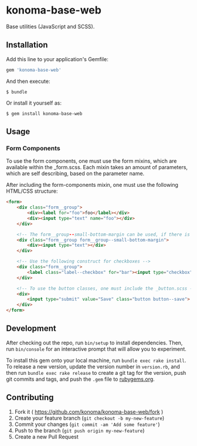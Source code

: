 # konoma-base-web

Base utilities (JavaScript and SCSS).

## Installation

Add this line to your application's Gemfile:

```ruby
gem 'konoma-base-web'
```

And then execute:

    $ bundle

Or install it yourself as:

    $ gem install konoma-base-web

## Usage

### Form Components

To use the form components, one must use the form mixins, which are available within the _form.scss. Each mixin takes an amount of parameters, which are self describing, based
on the parameter name.

After including the form-components mixin, one must use the following HTML/CSS structure:

```html
<form>
    <div class="form__group">
        <div><label for="foo">foo</label></div>
        <div><input type="text" name="foo"></div>
    </div>

    <!-- The form__group--small-bottom-margin can be used, if there is no label between the previous input and this one -->
    <div class="form__group form__group--small-bottom-margin">
        <div><input type="text"></div>
    </div>

    <!-- Use the following construct for checkboxes -->
    <div class="form__group">
        <label class="label--checkbox" for="bar"><input type="checkbox" name="bar" value="" checked="checked"> Foo Bar.</label>
    </div>

    <!-- To use the button classes, one must include the _button.scss -->
    <div>
        <input type="submit" value="Save" class="button button--save">
    </div>
</form>
```

## Development

After checking out the repo, run `bin/setup` to install dependencies. Then, run `bin/console` for an interactive prompt that will allow you to experiment.

To install this gem onto your local machine, run `bundle exec rake install`. To release a new version, update the version number in `version.rb`, and then run `bundle exec rake release` to create a git tag for the version, push git commits and tags, and push the `.gem` file to [rubygems.org](https://rubygems.org).

## Contributing

1. Fork it ( https://github.com/konoma/konoma-base-web/fork )
2. Create your feature branch (`git checkout -b my-new-feature`)
3. Commit your changes (`git commit -am 'Add some feature'`)
4. Push to the branch (`git push origin my-new-feature`)
5. Create a new Pull Request
